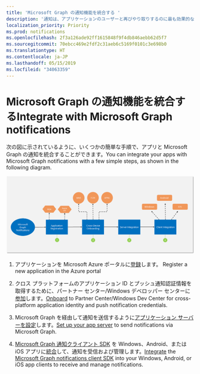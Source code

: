 ```yaml
---
title: 'Microsoft Graph の通知機能を統合する '
description: '通知は、アプリケーションのユーザーと再びやり取りするのに最も効果的な方法の 1 つです。 いくつかの簡単な手順で、アプリと Microsoft Graph の通知を統合することができます。  '
localization_priority: Priority
ms.prod: notifications
ms.openlocfilehash: 2f3a126ade92ff1615848f9f4db846aebb62d5f7
ms.sourcegitcommit: 70ebcc469e2fdf2c31aeb6c5169f0101c3e698b0
ms.translationtype: HT
ms.contentlocale: ja-JP
ms.lasthandoff: 05/15/2019
ms.locfileid: "34063359"
---
```

# <a name="integrate-with-microsoft-graph-notifications"></a><span data-ttu-id="727fe-104">Microsoft Graph の通知機能を統合する</span><span class="sxs-lookup"><span data-stu-id="727fe-104">Integrate with Microsoft Graph notifications</span></span>

<span data-ttu-id="727fe-105">次の図に示されているように、いくつかの簡単な手順で、アプリと Microsoft Graph の通知を統合することができます。</span><span class="sxs-lookup"><span data-stu-id="727fe-105">You can integrate your apps with Microsoft Graph notifications with a few simple steps, as shown in the following diagram.</span></span>

![参加通知の手順を示す図: 登録、デバイス間のオンボーディング、サーバーの統合、およびクライアントの統合](images/notifications-integration-e2e-overview.png)

1.  <span data-ttu-id="727fe-107">アプリケーションを Microsoft Azure ポータルに[登録](notifications-integration-app-registration.md)します。</span><span class="sxs-lookup"><span data-stu-id="727fe-107"> Register a new application in the Azure portal</span></span>

2.  <span data-ttu-id="727fe-108">クロス プラットフォームのアプリケーション ID とプッシュ通知認証情報を取得するために、パートナー センター/Windows デベロッパー センターに[参加](notifications-integration-cross-device-experiences-onboarding.md)します。</span><span class="sxs-lookup"><span data-stu-id="727fe-108">[Onboard](notifications-integration-cross-device-experiences-onboarding.md) to Partner Center/Windows Dev Center for cross-platform application identity and push notification credentials.</span></span>

3.  <span data-ttu-id="727fe-109">Microsoft Graph を経由して通知を送信するように[アプリケーション サーバーを設定](notifications-integrating-app-server.md)します。</span><span class="sxs-lookup"><span data-stu-id="727fe-109">[Set up your app server](notifications-integrating-app-server.md) to send notifications via Microsoft Graph.</span></span>

4.  <span data-ttu-id="727fe-110">[Microsoft Graph 通知クライアント SDK](https://github.com/microsoft/project-rome) を Windows、Android、または iOS アプリに[統合](notifications-integrating-with-windows.md)して、通知を受信および管理します。</span><span class="sxs-lookup"><span data-stu-id="727fe-110">[Integrate](notifications-integrating-with-windows.md) the [Microsoft Graph notifications client SDK](https://github.com/microsoft/project-rome) into your Windows, Android, or iOS app clients to receive and manage notifications.</span></span>
